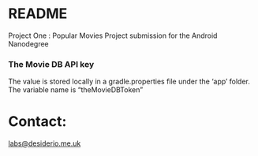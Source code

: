 # README #

Project One : Popular Movies
Project submission for the Android Nanodegree


### The Movie DB API key ###
The value is stored locally in a gradle.properties file under the ‘app’ folder. The variable name is “theMovieDBToken”


# Contact:
labs@desiderio.me.uk